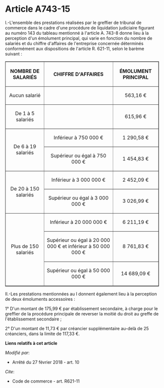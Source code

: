 # Article A743-15

I.-L'ensemble des prestations réalisées par le greffier de tribunal de commerce dans le cadre d'une procédure de liquidation
judiciaire figurant au numéro 143 du tableau mentionné à l'article A. 743-8 donne lieu à la perception d'un émolument
principal, qui varie en fonction du nombre de salariés et du chiffre d'affaires de l'entreprise concernée déterminés
conformément aux dispositions de l'article R. 621-11, selon le barème suivant :

<table border="1">
  <tbody>
    <tr>
      <th>

NOMBRE DE SALARIÉS</th>
      <th>

CHIFFRE D'AFFAIRES</th>
      <th>

ÉMOLUMENT PRINCIPAL</th>
    </tr>
    <tr>
      <td align="center">

Aucun salarié</td>
      <td align="left">
      </td><td align="center">

563,16 €</td>
    </tr>
    <tr>
      <td align="center">

De 1 à 5 salariés</td>
      <td align="left">
      </td><td align="center">

615,96 €</td>
    </tr>
    <tr>
      <td rowspan="2" align="center">

De 6 à 19 salariés</td>
      <td align="center">

Inférieur à 750 000 €</td>
      <td align="center">

1 290,58 €</td>
    </tr>
    <tr>
      <td align="center">

Supérieur ou égal à 750 000 €</td>
      <td align="center">

1 454,83 €</td>
    </tr>
    <tr>
      <td align="center" rowspan="2">

De 20 à 150 salariés</td>
      <td align="center">

Inférieur à 3 000 000 €</td>
      <td align="center">

2 452,09 €</td>
    </tr>
    <tr>
      <td align="center">

Supérieur ou égal à 3 000 000 €</td>
      <td align="center">

3 026,99 €</td>
    </tr>
    <tr>
      <td rowspan="3" align="center">

Plus de 150 salariés</td>
      <td align="center">

Inférieur à 20 000 000 €</td>
      <td align="center">

6 211,19 €</td>
    </tr>
    <tr>
      <td align="center">

Supérieur ou égal à 20 000 000 € et inférieur à 50 000 000 €</td>
      <td align="center">

8 761,83 €</td>
    </tr>
    <tr>
      <td align="center">

Supérieur ou égal à 50 000 000 €</td>
      <td align="center">

14 689,09 €</td>
    </tr>
  </tbody>
</table>

II.-Les prestations mentionnées au I donnent également lieu à la perception de deux émoluments accessoires :

1° D'un montant de 175,99 € par établissement secondaire, à charge pour le greffier de la procédure principale de reverser la
moitié du droit au greffe de l'établissement secondaire ;

2° D'un montant de 11,73 € par créancier supplémentaire au-delà de 25 créanciers, dans la limite de 117,33 €.

**Liens relatifs à cet article**

_Modifié par_:

  - Arrêté du 27 février 2018 - art. 10

_Cite_:

  - Code de commerce - art. R621-11
